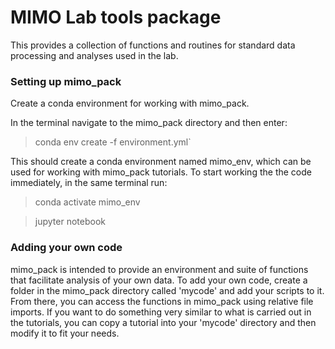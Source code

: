# MIMO Lab tools package

This provides a collection of functions and routines for standard data processing and analyses used in the lab.

### Setting up mimo_pack

Create a conda environment for working with mimo_pack.

In the terminal navigate to the mimo_pack directory and then enter:
> conda env create -f environment.yml`

This should create a conda environment named mimo_env, which can be used for working with mimo_pack tutorials. To start working the the code immediately, in the same terminal run:
> conda activate mimo_env

> jupyter notebook

### Adding your own code

mimo_pack is intended to provide an environment and suite of functions that facilitate analysis of your own data. To add your own code, create a folder in the mimo_pack directory called 'mycode' and add your scripts to it. From there, you can access the functions in mimo_pack using relative file imports. If you want to do something very similar to what is carried out in the tutorials, you can copy a tutorial into your 'mycode' directory and then modify it to fit your needs.